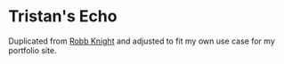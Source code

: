 # Tristan's Echo
Duplicated from [Robb Knight](https://github.com/rknightuk/echo) and adjusted to fit my own use case for my portfolio site.